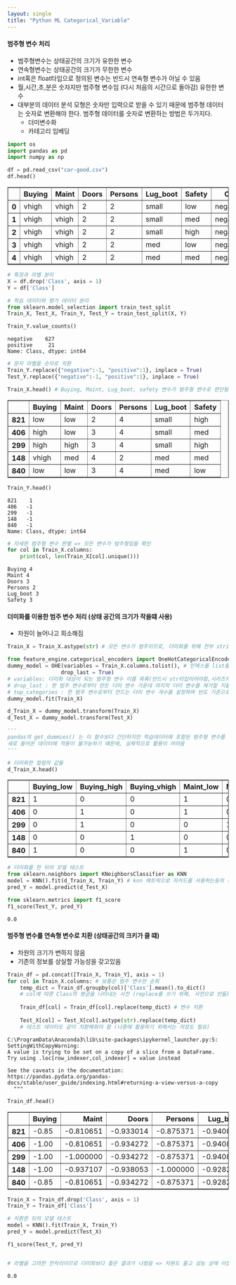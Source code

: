```yaml
---
layout: single
title: "Python ML Categorical_Variable"
---
```

#### 범주형 변수 처리

- 범주형변수는 상태공간의 크기가 유한한 변수
- 연속형변수는 상태공간의 크기가 무한한 변수
 - int혹은 float타입으로 정의된 변수는 반드시 연속형 변수가 아닐 수 있음
- 월,시간,초,분은 숫자지만 범주형 변수임 (다시 처음의 시간으로 돌아감) 유한한 변수
- 대부분의 데이터 분석 모형은 숫자만 입력으로 받을 수 있기 때문에 범주형 데이터는 숫자로 변환해야 한다. 범주형 데이터를 숫자로 변환하는 방법은 두가지다.
  - 더미변수화
  - 카테고리 임베딩


```python
import os
import pandas as pd
import numpy as np

```


```python
df = pd.read_csv("car-good.csv")
df.head()
```




<div>
<style scoped>
    .dataframe tbody tr th:only-of-type {
        vertical-align: middle;
    }


    .dataframe tbody tr th {
        vertical-align: top;
    }
    
    .dataframe thead th {
        text-align: right;
    }

</style>

<table border="1" class="dataframe">
  <thead>
    <tr style="text-align: right;">
      <th></th>
      <th>Buying</th>
      <th>Maint</th>
      <th>Doors</th>
      <th>Persons</th>
      <th>Lug_boot</th>
      <th>Safety</th>
      <th>Class</th>
    </tr>
  </thead>
  <tbody>
    <tr>
      <th>0</th>
      <td>vhigh</td>
      <td>vhigh</td>
      <td>2</td>
      <td>2</td>
      <td>small</td>
      <td>low</td>
      <td>negative</td>
    </tr>
    <tr>
      <th>1</th>
      <td>vhigh</td>
      <td>vhigh</td>
      <td>2</td>
      <td>2</td>
      <td>small</td>
      <td>med</td>
      <td>negative</td>
    </tr>
    <tr>
      <th>2</th>
      <td>vhigh</td>
      <td>vhigh</td>
      <td>2</td>
      <td>2</td>
      <td>small</td>
      <td>high</td>
      <td>negative</td>
    </tr>
    <tr>
      <th>3</th>
      <td>vhigh</td>
      <td>vhigh</td>
      <td>2</td>
      <td>2</td>
      <td>med</td>
      <td>low</td>
      <td>negative</td>
    </tr>
    <tr>
      <th>4</th>
      <td>vhigh</td>
      <td>vhigh</td>
      <td>2</td>
      <td>2</td>
      <td>med</td>
      <td>med</td>
      <td>negative</td>
    </tr>
  </tbody>
</table>

</div>




```python
# 특징과 라벨 분리
X = df.drop('Class', axis = 1)
Y = df['Class']
```


```python
# 학습 데이터와 평가 데이터 분리
from sklearn.model_selection import train_test_split
Train_X, Test_X, Train_Y, Test_Y = train_test_split(X, Y)
```


```python
Train_Y.value_counts()
```




    negative    627
    positive     21
    Name: Class, dtype: int64




```python
# 문자 라벨을 숫자로 치환 
Train_Y.replace({"negative":-1, "positive":1}, inplace = True)
Test_Y.replace({"negative":-1, "positive":1}, inplace = True)
```


```python
Train_X.head() # Buying, Maint, Lug_boot, safety 변수가 범주형 변수로 판단됨
```




<div>
<style scoped>
    .dataframe tbody tr th:only-of-type {
        vertical-align: middle;
    }


    .dataframe tbody tr th {
        vertical-align: top;
    }
    
    .dataframe thead th {
        text-align: right;
    }

</style>

<table border="1" class="dataframe">
  <thead>
    <tr style="text-align: right;">
      <th></th>
      <th>Buying</th>
      <th>Maint</th>
      <th>Doors</th>
      <th>Persons</th>
      <th>Lug_boot</th>
      <th>Safety</th>
    </tr>
  </thead>
  <tbody>
    <tr>
      <th>821</th>
      <td>low</td>
      <td>low</td>
      <td>2</td>
      <td>4</td>
      <td>small</td>
      <td>high</td>
    </tr>
    <tr>
      <th>406</th>
      <td>high</td>
      <td>low</td>
      <td>3</td>
      <td>4</td>
      <td>small</td>
      <td>med</td>
    </tr>
    <tr>
      <th>299</th>
      <td>high</td>
      <td>high</td>
      <td>3</td>
      <td>4</td>
      <td>small</td>
      <td>high</td>
    </tr>
    <tr>
      <th>148</th>
      <td>vhigh</td>
      <td>med</td>
      <td>4</td>
      <td>2</td>
      <td>med</td>
      <td>med</td>
    </tr>
    <tr>
      <th>840</th>
      <td>low</td>
      <td>low</td>
      <td>3</td>
      <td>4</td>
      <td>med</td>
      <td>low</td>
    </tr>
  </tbody>
</table>

</div>




```python
Train_Y.head()
```




    821    1
    406   -1
    299   -1
    148   -1
    840   -1
    Name: Class, dtype: int64




```python
# 자세한 범주형 변수 판별 => 모든 변수가 범주형임을 확인
for col in Train_X.columns:
    print(col, len(Train_X[col].unique()))
```

    Buying 4
    Maint 4
    Doors 3
    Persons 2
    Lug_boot 3
    Safety 3


#### 더미화를 이용한 범주 변수 처리 (상태 공간의 크기가 작을떄 사용)

- 차원이 늘어나고 희소해짐


```python
Train_X = Train_X.astype(str) # 모든 변수가 범주이므로, 더미화를 위해 전부 string 타입으로 변환
```


```python
from feature_engine.categorical_encoders import OneHotCategoricalEncoder as OHE
dummy_model = OHE(variables = Train_X.columns.tolist(), # 인덱스를 list를 바꿔줌 
                 drop_last = True)
# variables: 더미화 대상이 되는 범주형 변수 이름 목록(반드시 str타입이어야함,시리즈의 오브젝트타입)
# drop_last : 한 범주 변수로부터 만든 더미 변수 가운데 마지막 더미 변수를 제거할 지를 결정
# top_categories : 한 범주 변수로부터 만드는 더미 변수 개수를 설정하며 빈도 기준으로 자름
dummy_model.fit(Train_X)

d_Train_X = dummy_model.transform(Train_X)
d_Test_X = dummy_model.transform(Test_X)

'''
pandas의 get_dummies() 는 이 함수보다 간단하지만 학습데이터에 포함된 범주형 변수를 처리한 방식으로
새로 들어온 데이터에 적용이 불가능하기 떄문에, 실제적으로 활용이 어려움
'''
```


```python
# 더미화한 컬럼의 값들 
d_Train_X.head()
```




<div>
<style scoped>
    .dataframe tbody tr th:only-of-type {
        vertical-align: middle;
    }


    .dataframe tbody tr th {
        vertical-align: top;
    }
    
    .dataframe thead th {
        text-align: right;
    }

</style>

<table border="1" class="dataframe">
  <thead>
    <tr style="text-align: right;">
      <th></th>
      <th>Buying_low</th>
      <th>Buying_high</th>
      <th>Buying_vhigh</th>
      <th>Maint_low</th>
      <th>Maint_high</th>
      <th>Maint_med</th>
      <th>Doors_2</th>
      <th>Doors_3</th>
      <th>Persons_4</th>
      <th>Lug_boot_small</th>
      <th>Lug_boot_med</th>
      <th>Safety_high</th>
      <th>Safety_med</th>
    </tr>
  </thead>
  <tbody>
    <tr>
      <th>821</th>
      <td>1</td>
      <td>0</td>
      <td>0</td>
      <td>1</td>
      <td>0</td>
      <td>0</td>
      <td>1</td>
      <td>0</td>
      <td>1</td>
      <td>1</td>
      <td>0</td>
      <td>1</td>
      <td>0</td>
    </tr>
    <tr>
      <th>406</th>
      <td>0</td>
      <td>1</td>
      <td>0</td>
      <td>1</td>
      <td>0</td>
      <td>0</td>
      <td>0</td>
      <td>1</td>
      <td>1</td>
      <td>1</td>
      <td>0</td>
      <td>0</td>
      <td>1</td>
    </tr>
    <tr>
      <th>299</th>
      <td>0</td>
      <td>1</td>
      <td>0</td>
      <td>0</td>
      <td>1</td>
      <td>0</td>
      <td>0</td>
      <td>1</td>
      <td>1</td>
      <td>1</td>
      <td>0</td>
      <td>1</td>
      <td>0</td>
    </tr>
    <tr>
      <th>148</th>
      <td>0</td>
      <td>0</td>
      <td>1</td>
      <td>0</td>
      <td>0</td>
      <td>1</td>
      <td>0</td>
      <td>0</td>
      <td>0</td>
      <td>0</td>
      <td>1</td>
      <td>0</td>
      <td>1</td>
    </tr>
    <tr>
      <th>840</th>
      <td>1</td>
      <td>0</td>
      <td>0</td>
      <td>1</td>
      <td>0</td>
      <td>0</td>
      <td>0</td>
      <td>1</td>
      <td>1</td>
      <td>0</td>
      <td>1</td>
      <td>0</td>
      <td>0</td>
    </tr>
  </tbody>
</table>

</div>




```python
# 더미화를 한 뒤의 모델 테스트
from sklearn.neighbors import KNeighborsClassifier as KNN
model = KNN().fit(d_Train_X, Train_Y) # knn 매트릭으로 자카드를 사용하는등의 성능향상을 할 수 있음
pred_Y = model.predict(d_Test_X)

from sklearn.metrics import f1_score
f1_score(Test_Y, pred_Y)
```




    0.0



#### 범주형 변수를 연속형 변수로 치환 (상태공간의 크키가 클 떄)

- 차원의 크기가 변하지 않음
- 기존의 정보를 상실할 가능성을 갖고있음


```python
Train_df = pd.concat([Train_X, Train_Y], axis = 1)
for col in Train_X.columns: # 보통은 범주 변수만 순회
    temp_dict = Train_df.groupby(col)['Class'].mean().to_dict()
    # col에 따른 Class의 평균을 나타내는 사전 (replace를 쓰기 위해, 사전으로 만듦)
    
    Train_df[col] = Train_df[col].replace(temp_dict) # 변수 치환    
    
    Test_X[col] = Test_X[col].astype(str).replace(temp_dict)
    # 테스트 데이터도 같이 치환해줘야 함 (나중에 활용하기 위해서는 저장도 필요)
```

    C:\ProgramData\Anaconda3\lib\site-packages\ipykernel_launcher.py:5: SettingWithCopyWarning: 
    A value is trying to be set on a copy of a slice from a DataFrame.
    Try using .loc[row_indexer,col_indexer] = value instead
    
    See the caveats in the documentation: https://pandas.pydata.org/pandas-docs/stable/user_guide/indexing.html#returning-a-view-versus-a-copy
      """



```python
Train_df.head()
```




<div>
<style scoped>
    .dataframe tbody tr th:only-of-type {
        vertical-align: middle;
    }


    .dataframe tbody tr th {
        vertical-align: top;
    }
    
    .dataframe thead th {
        text-align: right;
    }

</style>

<table border="1" class="dataframe">
  <thead>
    <tr style="text-align: right;">
      <th></th>
      <th>Buying</th>
      <th>Maint</th>
      <th>Doors</th>
      <th>Persons</th>
      <th>Lug_boot</th>
      <th>Safety</th>
      <th>Class</th>
    </tr>
  </thead>
  <tbody>
    <tr>
      <th>821</th>
      <td>-0.85</td>
      <td>-0.810651</td>
      <td>-0.933014</td>
      <td>-0.875371</td>
      <td>-0.940887</td>
      <td>-0.897674</td>
      <td>1</td>
    </tr>
    <tr>
      <th>406</th>
      <td>-1.00</td>
      <td>-0.810651</td>
      <td>-0.934272</td>
      <td>-0.875371</td>
      <td>-0.940887</td>
      <td>-0.906103</td>
      <td>-1</td>
    </tr>
    <tr>
      <th>299</th>
      <td>-1.00</td>
      <td>-1.000000</td>
      <td>-0.934272</td>
      <td>-0.875371</td>
      <td>-0.940887</td>
      <td>-0.897674</td>
      <td>-1</td>
    </tr>
    <tr>
      <th>148</th>
      <td>-1.00</td>
      <td>-0.937107</td>
      <td>-0.938053</td>
      <td>-1.000000</td>
      <td>-0.928251</td>
      <td>-0.906103</td>
      <td>-1</td>
    </tr>
    <tr>
      <th>840</th>
      <td>-0.85</td>
      <td>-0.810651</td>
      <td>-0.934272</td>
      <td>-0.875371</td>
      <td>-0.928251</td>
      <td>-1.000000</td>
      <td>-1</td>
    </tr>
  </tbody>
</table>

</div>




```python
Train_X = Train_df.drop('Class', axis = 1)
Train_Y = Train_df['Class']
```


```python
# 치환한 뒤의 모델 테스트
model = KNN().fit(Train_X, Train_Y)
pred_Y = model.predict(Test_X)

f1_score(Test_Y, pred_Y)


# 라벨을 고려한 전처리이므로 더미화보다 좋은 결과가 나왔음 => 차원도 줄고 성능 상에 이점이 있으나, 
```




    0.0



